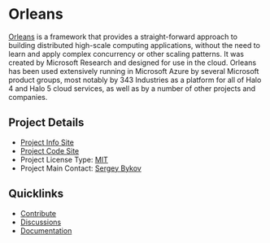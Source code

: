 # Orleans

[Orleans](http://dotnet.github.io/orleans/) is a framework that provides a straight-forward approach to building distributed high-scale computing applications, without the need to learn and apply complex concurrency or other scaling patterns. It was created by Microsoft Research and designed for use in the cloud. Orleans has been used extensively running in Microsoft Azure by several Microsoft product groups, most notably by 343 Industries as a platform for all of Halo 4 and Halo 5 cloud services, as well as by a number of other projects and companies.

## Project Details

* [Project Info Site](http://dotnet.github.io/orleans/)
* [Project Code Site](https://github.com/dotnet/orleans)
* Project License Type: [MIT](https://github.com/dotnet/orleans/blob/master/LICENSE)
* Project Main Contact: [Sergey Bykov](https://github.com/sergeybykov)

## Quicklinks
* [Contribute](http://dotnet.github.io/orleans/Community/Contributing.html)
* [Discussions](https://gitter.im/dotnet/orleans)
* [Documentation](http://dotnet.github.io/orleans/Documentation/Introduction.html)
